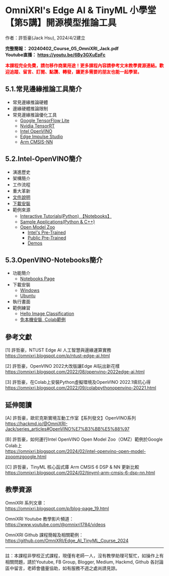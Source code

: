 # OmniXRI's Edge AI & TinyML 小學堂 【第5講】開源模型推論工具
作者：許哲豪(Jack Hsu), 2024/4/2建立

**完整簡報： 20240402_Course_05_OmniXRI_Jack.pdf**  
**Youtube直播： https://youtu.be/6By3GXuEpFc**  

**<font color="#f00">本課程完全免費，請勿移作商業用途！更多課程內容請參考文末教學資源連結。歡迎追蹤、留言、訂閱、點讚、轉發，讓更多需要的朋友也能一起學習。</font>**

## 5.1.常見邊緣推論工具簡介

- 常見邊緣推論硬體  
- 邊緣硬體推論限制  
- 常見邊緣推論優化工具  
    - [Google TensorFlow Lite](https://www.tensorflow.org/lite?hl=zh-tw)  
    - [Nvidia TensorRT](https://developer.nvidia.com/tensorrt)  
    - [Intel OpenVINO](https://docs.openvino.ai)  
    - [Edge Impulse Studio](https://edge-impulse.gitbook.io/docs)  
    - [Arm CMSIS-NN](https://www.arm.com/zh-TW/technologies/cmsis)  

## 5.2.Intel-OpenVINO簡介

- 演進歷史  
- 架構簡介  
- 工作流程  
- 重大革新  
- [文件說明](https://docs.openvino.ai)  
- [下載安裝](https://www.intel.com/content/www/us/en/developer/tools/openvino-toolkit/download.html)  
- 範例來源  
    - [Interactive Tutorials(Python) 【Notebooks】](https://docs.openvino.ai/2024/learn-openvino/interactive-tutorials-python.html)
    - [Sample Applications(Python & C++)](https://docs.openvino.ai/2024/learn-openvino/openvino-samples.html)
    - [Open Model Zoo](https://docs.openvino.ai/2024/documentation/legacy-features/model-zoo.html)
        - [Intel's Pre-Trained](https://docs.openvino.ai/2024/omz_models_group_intel.html)
        - [Public Pre-Trained](https://docs.openvino.ai/2024/omz_models_group_public.html)
        - [Demos](https://docs.openvino.ai/2024/omz_demos.html)

## 5.3.OpenVINO-Notebooks簡介 

- 功能簡介
    - [Notebooks Page](https://openvinotoolkit.github.io/openvino_notebooks/)  
- 下載安裝  
    - [Windows](https://github.com/openvinotoolkit/openvino_notebooks/wiki/Windows)  
    - [Ubuntu](https://github.com/openvinotoolkit/openvino_notebooks/wiki/Ubuntu)  
- 執行畫面  
- 範例練習  
    - [Hello Image Classification](https://github.com/openvinotoolkit/openvino_notebooks/blob/latest/notebooks/hello-world/hello-world.ipynb)
    - [免本機安裝, Colab範例](https://colab.research.google.com/github/openvinotoolkit/openvino_notebooks/blob/latest/notebooks/hello-world/hello-world.ipynb#scrollTo=bf29578c)

## 參考文獻

[1] 許哲豪，NTUST Edge AI 人工智慧與邊緣運算實務  
https://omnixri.blogspot.com/p/ntust-edge-ai.html

[2] 許哲豪，OpenVINO 2022大改版讓Edge AI玩出新花樣  
https://omnixri.blogspot.com/2022/08/openvino-2022edge-ai.html  

[3] 許哲豪，在Colab上安裝Python虛擬環境及OpenVINO 2022.1填坑心得  
https://omnixri.blogspot.com/2022/09/colabpythonopenvino-20221.html  

## 延伸閱讀

[A] 許哲豪，歐尼克斯實境互動工作室【系列發文】OpenVINO系列  
https://hackmd.io/@OmniXRI-Jack/series_articles#OpenVINO%E7%B3%BB%E5%88%97  

[B] 許哲豪，如何運行Intel OpenVINO Open Model Zoo（OMZ）範例於Google Colab上  
https://omnixri.blogspot.com/2024/02/intel-openvino-open-model-zooomzgoogle.html  

[C] 許哲豪，TinyML 核心函式庫 Arm CMSIS 6 DSP & NN 更新比較  
https://omnixri.blogspot.com/2024/02/tinyml-arm-cmsis-6-dsp-nn.html  

## 教學資源

OmniXRI 系列文章：  
https://omnixri.blogspot.com/p/blog-page_19.html

OmniXRI Youtube 教學影片頻道：  
https://www.youtube.com/@omnixri1784/videos  

OmniXRI Github 課程簡報及相關範例：  
https://github.com/OmniXRI/Edge_AI_TinyML_Course_2024

---
註：本課程非學校正式課程，現僅有老師一人，沒有教學助理可幫忙，如操作上有相關問題，請於Youtube, FB Group, Blogger, Medium, Hackmd, Github 各討論區中留言，老師會儘量協助，如有服務不週之處尚請見諒。

